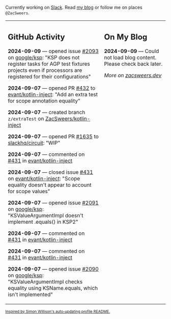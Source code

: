 Currently working on [Slack](https://slack.com/). Read [my blog](https://zacsweers.dev/) or follow me on places `@ZacSweers`.

<table><tr><td valign="top" width="60%">

## GitHub Activity
<!-- githubActivity starts -->
**2024-09-09** — opened issue [#2093](https://github.com/google/ksp/issues/2093) on [google/ksp](https://github.com/google/ksp): "KSP does not register tasks for AGP test fixtures projects even if processors are registered for their configurations"

**2024-09-07** — opened PR [#432](https://github.com/evant/kotlin-inject/pull/432) to [evant/kotlin-inject](https://github.com/evant/kotlin-inject): "Add an extra test for scope annotation equality"

**2024-09-07** — created branch `z/extraTest` on [ZacSweers/kotlin-inject](https://github.com/ZacSweers/kotlin-inject)

**2024-09-07** — opened PR [#1635](https://github.com/slackhq/circuit/pull/1635) to [slackhq/circuit](https://github.com/slackhq/circuit): "WIP"

**2024-09-07** — commented on [#431](https://github.com/evant/kotlin-inject/issues/431#issuecomment-2336407225) in [evant/kotlin-inject](https://github.com/evant/kotlin-inject)

**2024-09-07** — closed issue [#431](https://github.com/evant/kotlin-inject/issues/431) on [evant/kotlin-inject](https://github.com/evant/kotlin-inject): "Scope equality doesn't appear to account for scope values"

**2024-09-07** — opened issue [#2091](https://github.com/google/ksp/issues/2091) on [google/ksp](https://github.com/google/ksp): "KSValueArgumentImpl doesn't implement .equals() in KSP2"

**2024-09-07** — commented on [#431](https://github.com/evant/kotlin-inject/issues/431#issuecomment-2336405988) in [evant/kotlin-inject](https://github.com/evant/kotlin-inject)

**2024-09-07** — commented on [#431](https://github.com/evant/kotlin-inject/issues/431#issuecomment-2336405940) in [evant/kotlin-inject](https://github.com/evant/kotlin-inject)

**2024-09-07** — opened issue [#2090](https://github.com/google/ksp/issues/2090) on [google/ksp](https://github.com/google/ksp): "KSValueArgumentImpl checks equality using KSName.equals, which isn't implemented"
<!-- githubActivity ends -->
</td><td valign="top" width="40%">

## On My Blog
<!-- blog starts -->
**2024-09-09** — Could not load blog content. Please check back later.
<!-- blog ends -->
_More on [zacsweers.dev](https://zacsweers.dev/)_
</td></tr></table>

<sub><a href="https://simonwillison.net/2020/Jul/10/self-updating-profile-readme/">Inspired by Simon Willison's auto-updating profile README.</a></sub>